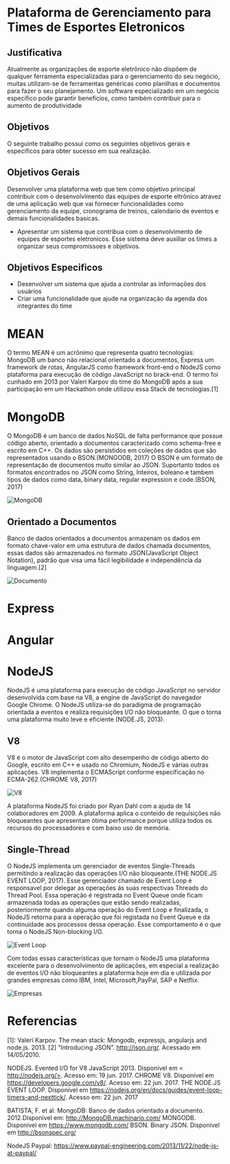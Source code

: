 # Plataforma de Gerenciamento para Times de Esportes Eletronicos

## Justificativa

Atualmente as organizações de esporte eletrônico não dispõem de qualquer ferramenta especializadas para o gerenciamento do seu negócio, muitas utilizam-se de ferramentas genéricas como planilhas e documentos para fazer o seu planejamento. Um software especializado em um negócio específico pode garantir benefícios, como também contribuir para o aumento de produtividade

## Objetivos

O seguinte trabalho possui como os seguintes objetivos gerais e especificos para obter sucesso em sua realização.

## Objetivos Gerais

Desenvolver uma plataforma web que tem como objetivo principal contribuir com o desenvolvimento das equipes de esporte eltrônico atravez de uma aplicação web que vai fornecer funcionalidades como gerenciamento da equipe, cronograma de treinos, calendario de eventos e demais funcionalidades basicas.

* Apresentar um sistema que contribua com o desenvolvimento de equipes de esportes eletronicos. Esse sistema deve auxiliar os times a organizar seus compromissoes e objetivos.

## Objetivos Especificos

* Desenvolver um sistema que ajuda a controlar as informações dos usuários
* Criar uma funcionalidade que ajude na organização da agenda dos integrantes do time

# MEAN

O termo MEAN é um acrônimo que representa quatro tecnologias: MongoDB um banco não relacional orientado a documentos, Express um framework de rotas, AngularJS como framework front-end o NodeJS como plataforma para execução de código JavaScript no brack-end. O termo foi cunhado em 2013 por Valeri Karpov do time do MongoDB após a sua participação em um Hackathon onde utilizou essa Stack de tecnologias.[1]

# MongoDB

O MongoDB é um banco de dados NoSQL de falta performance que possue código aberto, orientado a documentos caracterizado como schema-free e escrito em C++. Os dados são persistidos em coleções de dados que são representados usando o BSON.(MONGODB, 2017) O BSON é um formato de representação de documentos muito similar ao JSON. Suportanto todos os formatos encontrados no JSON como String, Inteiros, boleano e tambem tipos de dados como data, binary data, regular expression e code.(BSON, 2017)

![MongoDB](https://camo.githubusercontent.com/31a4e87fbafdb1440d4739da686b04eaf571d2ad/68747470733a2f2f7765626173736574732e6d6f6e676f64622e636f6d2f5f636f6d5f6173736574732f636d732f4d6f6e676f44422d4c6f676f2d356333613734303561383536373533363662656233613565633463303332333438633339306233663134326635653664646466316437386532646635636235632e706e67)

## Orientado a Documentos

Banco de dados orientados a documentos armazenam os dados em formato chave-valor em uma estrutura de dados chamada documentos, essas dados são armazenados no formato JSON(JavaScript Object Notation), padrão que visa uma fácil legibilidade e independência da linguagem.[2]

![Documento](https://camo.githubusercontent.com/f7e11c23acf5a88b35a4b0a00931b5802c323c5c/68747470733a2f2f646f63732e6d6f6e676f64622e636f6d2f76332e322f5f696d616765732f646174612d6d6f64656c2d64656e6f726d616c697a65642e706e67)

# Express

# Angular

# NodeJS

NodeJS é uma plataforma para execução de código JavaScript no servidor desenvolvida com base na V8, a engine de JavaScript do navegador Google Chrome. O NodeJS utiliza-se do paradigma de programação orientada a eventos e realiza requisições I/O não bloqueante. O que o torna uma plataforma muito leve e eficiente (NODE.JS, 2013).

## V8

V8 é o motor de JavaScript com alto desempenho de código aberto do Google, escrito em C++ e usado no Chromium, NodeJS e várias outras aplicações. V8 implementa o ECMAScript conforme especificação no ECMA-262.(CHROME V8, 2017)

![V8](https://camo.githubusercontent.com/2f07565f6b6ba118e8c3a7e712e9f42fb5c6972d/68747470733a2f2f646576656c6f706572732e676f6f676c652e636f6d2f76382f696d616765732f6c6f676f5f76385f31393270785f636c722e706e67)

A plataforma NodeJS foi criado por Ryan Dahl com a ajuda de 14 colaboradores em 2009. A plataforma aplica o conteido de requisições não bloqueantes que apresentam ótima performance porque utiliza todos os recursos do processadores e com baixo uso de memória.

## Single-Thread

O NodeJS implementa um gerenciador de eventos Single-Threads permitindo a realização das operações I/O não bloqueante.(THE NODE.JS EVENT LOOP, 2017). Esse gerenciador chamado de Event Loop é responsavel por delegar as operações ás suas respectivas Threads do Thread Pool. Essa operação é registrada no Event Queue onde ficam armazenada todas as operações que estão sendo realizadas, posteriormente quando alguma operação do Event Loop e finalizada, o NodeJS retorna para a operação que foi registada no Event Queue e da continuidade aos processos dessa operação. Esse comportamento é o que torna o NodeJS Non-blocking I/O.

![Event Loop](https://camo.githubusercontent.com/5e4b83d2bf7c1524bfc940fccb221dcca8fbf88b/68747470733a2f2f63646e2d696d616765732d312e6d656469756d2e636f6d2f6d61782f3830302f312a53386a667159514e6b4d757957456b5f356c784759512e6a706567)

Com todas essas características que tornam o NodeJS uma plataforma excelente para o desenvolvimento de aplicações, em especial a realização de eventos I/O não bloqueantes a plataforma hoje em dia e utilizada por grandes empresas como IBM, Intel, Microsoft,PayPal, SAP e Netflix.

![Empresas](https://camo.githubusercontent.com/c544eb432077161882e1ba3986af85dabbb844c0/68747470733a2f2f63646e2d696d616765732d312e6d656469756d2e636f6d2f6d61782f3830302f312a513276764543496943786f5f2d7639355233652d6c512e706e67)

# Referencias

[1]: Valeri Karpov. The mean stack: Mongodb, expressjs, angularjs and node.js. 2013. [2] “Introducing JSON”. http://json.org/. Acessado em 14/05/2010.

NODEJS. Evented I/O for V8 JavaScript 2013. Disponível em < http://nodejs.org/>. Acesso em: 19 jun. 2017. CHROME V8. Disponível em https://developers.google.com/v8/. Acesso em: 22 jun. 2017. THE NODE.JS EVENT LOOP. Disponível em https://nodejs.org/en/docs/guides/event-loop-timers-and-nexttick/. Acesso em: 22 jun. 2017

BATISTA, F. et al. MongoDB: Banco de dados orientado a documento. 2012.Disponível em: http://MongoDB.machinario.com/ MONGODB. Disponível em https://www.mongodb.com/ BSON. Binary JSON. Disponível em http://bsonspec.org/

NodeJS Paypal: https://www.paypal-engineering.com/2013/11/22/node-js-at-paypal/